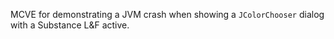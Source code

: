 MCVE for demonstrating a JVM crash when showing a `JColorChooser` dialog with a Substance L&F active.